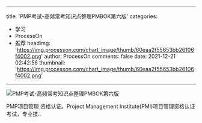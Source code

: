 
---
title: 'PMP考试-高频常考知识点整理PMBOK第六版'
categories: 
 - 学习
 - ProcessOn
 - 推荐
headimg: 'https://img.processon.com/chart_image/thumb/60eaa2f55653bb26106f4002.png'
author: ProcessOn
comments: false
date: 2021-12-21 02:42:56
thumbnail: 'https://img.processon.com/chart_image/thumb/60eaa2f55653bb26106f4002.png'
---

<div>   
<img class="thumb" alt="PMP考试-高频常考知识点整理PMBOK第六版" src="https://img.processon.com/chart_image/thumb/60eaa2f55653bb26106f4002.png" referrerpolicy="no-referrer">
<p>PMP项目管理 资格认证。Project Management Institute(PMI)项目管理资格认证考试，专业技..</p>  
</div>
            